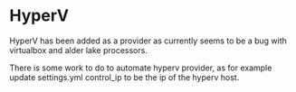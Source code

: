 # HyperV

HyperV has been added as a provider as currently seems to be a bug with virtualbox and alder lake processors.

There is some work to do to automate hyperv provider, as for example update settings.yml control_ip to be the ip of the hyperv host.